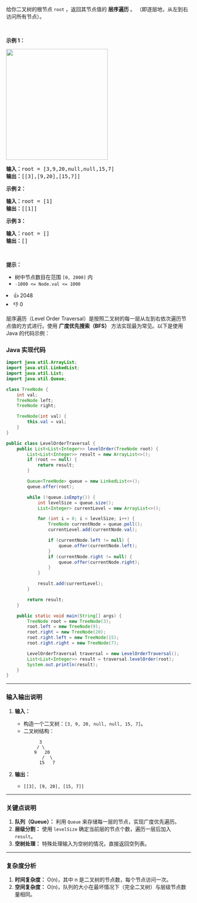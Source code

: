 <p>给你二叉树的根节点 <code>root</code> ，返回其节点值的 <strong>层序遍历</strong> 。 （即逐层地，从左到右访问所有节点）。</p>

<p>&nbsp;</p>

<p><strong>示例 1：</strong></p> 
<img alt="" src="https://assets.leetcode.com/uploads/2021/02/19/tree1.jpg" style="width: 277px; height: 302px;" /> 
<pre>
<strong>输入：</strong>root = [3,9,20,null,null,15,7]
<strong>输出：</strong>[[3],[9,20],[15,7]]
</pre>

<p><strong>示例 2：</strong></p>

<pre>
<strong>输入：</strong>root = [1]
<strong>输出：</strong>[[1]]
</pre>

<p><strong>示例 3：</strong></p>

<pre>
<strong>输入：</strong>root = []
<strong>输出：</strong>[]
</pre>

<p>&nbsp;</p>

<p><strong>提示：</strong></p>

<ul> 
 <li>树中节点数目在范围 <code>[0, 2000]</code> 内</li> 
 <li><code>-1000 &lt;= Node.val &lt;= 1000</code></li> 
</ul>

<div><li>👍 2048</li><li>👎 0</li></div>




层序遍历（Level Order Traversal）是按照二叉树的每一层从左到右依次遍历节点值的方式进行。使用 **广度优先搜索（BFS）** 方法实现最为常见。以下是使用 Java 的代码示例：

### Java 实现代码
```java
import java.util.ArrayList;
import java.util.LinkedList;
import java.util.List;
import java.util.Queue;

class TreeNode {
    int val;
    TreeNode left;
    TreeNode right;

    TreeNode(int val) {
        this.val = val;
    }
}

public class LevelOrderTraversal {
    public List<List<Integer>> levelOrder(TreeNode root) {
        List<List<Integer>> result = new ArrayList<>();
        if (root == null) {
            return result;
        }

        Queue<TreeNode> queue = new LinkedList<>();
        queue.offer(root);

        while (!queue.isEmpty()) {
            int levelSize = queue.size();
            List<Integer> currentLevel = new ArrayList<>();

            for (int i = 0; i < levelSize; i++) {
                TreeNode currentNode = queue.poll();
                currentLevel.add(currentNode.val);

                if (currentNode.left != null) {
                    queue.offer(currentNode.left);
                }
                if (currentNode.right != null) {
                    queue.offer(currentNode.right);
                }
            }

            result.add(currentLevel);
        }

        return result;
    }

    public static void main(String[] args) {
        TreeNode root = new TreeNode(3);
        root.left = new TreeNode(9);
        root.right = new TreeNode(20);
        root.right.left = new TreeNode(15);
        root.right.right = new TreeNode(7);

        LevelOrderTraversal traversal = new LevelOrderTraversal();
        List<List<Integer>> result = traversal.levelOrder(root);
        System.out.println(result);
    }
}
```

---

### 输入输出说明
1. **输入：**
    - 构造一个二叉树：`[3, 9, 20, null, null, 15, 7]`。
    - 二叉树结构：
      ```
            3
           / \
          9   20
             /  \
            15   7
      ```

2. **输出：**
    - `[[3], [9, 20], [15, 7]]`

---

### 关键点说明
1. **队列（Queue）：** 利用 `Queue` 来存储每一层的节点，实现广度优先遍历。
2. **层级分割：** 使用 `levelSize` 确定当前层的节点个数，遍历一层后加入 `result`。
3. **空树处理：** 特殊处理输入为空树的情况，直接返回空列表。

---

### 复杂度分析
1. **时间复杂度：** O(n)，其中 n 是二叉树的节点数，每个节点访问一次。
2. **空间复杂度：** O(n)，队列的大小在最坏情况下（完全二叉树）与层级节点数量相同。
